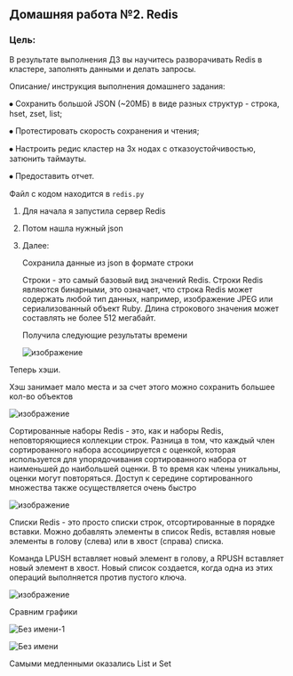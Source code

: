 ## Домашняя работа №2. Redis

### Цель: 

В результате выполнения ДЗ вы научитесь разворачивать Redis в кластере, заполнять данными и делать запросы.

Описание/ инструкция выполнения домашнего задания:

⦁	Сохранить большой JSON (~20МБ) в виде разных структур - строка, hset, zset, list;

⦁	Протестировать скорость сохранения и чтения;

⦁	Настроить редис кластер на 3х нодах с отказоустойчивостью, затюнить 
таймауты.

⦁	Предоставить отчет.


Файл с кодом находится в `redis.py`

1) Для начала я запустила сервер Redis
2) Потом нашла нужный json
3) Далее:

   Сохранила данные из json в формате строки

   Строки - это самый базовый вид значений Redis. Строки Redis являются бинарными, это означает, что строка Redis может содержать любой тип данных, например, изображение JPEG или сериализованный объект Ruby. Длина строкового значения может составлять не более 512 мегабайт.

   Получила следующие результаты времени
   

    ![изображение](https://github.com/KatyaProkhorchuk/SBT_DB_2023/assets/77965300/57807267-a9dd-4b4f-b0a9-abc6b60e7e85)


  Теперь хэши.

  Хэш занимает мало места и за счет этого можно сохранить большее кол-во объектов


![изображение](https://github.com/KatyaProkhorchuk/SBT_DB_2023/assets/77965300/3de17aa9-ac6c-4fe1-80fa-189c986edd6c)


  Сортированные наборы Redis - это, как и наборы Redis, неповторяющиеся коллекции строк. Разница в том, что каждый член сортированного набора ассоциируется с оценкой, которая используется для упорядочивания сортированного набора от наименьшей до наибольшей оценки. В то время как члены уникальны, оценки могут повторяться. Доступ к середине сортированного множества также осуществляется очень быстро

  ![изображение](https://github.com/KatyaProkhorchuk/SBT_DB_2023/assets/77965300/af54e946-77be-4904-88cc-453e0f365b29)


  Списки Redis - это просто списки строк, отсортированные в порядке вставки. Можно добавлять элементы в список Redis, вставляя новые элементы в голову (слева) или в хвост (справа) списка.

Команда LPUSH вставляет новый элемент в голову, а RPUSH вставляет новый элемент в хвост. Новый список создается, когда одна из этих операций выполняется против пустого ключа. 


   ![изображение](https://github.com/KatyaProkhorchuk/SBT_DB_2023/assets/77965300/61df9f77-dfc8-4eb0-a0ad-cb5e3f548789)

   Сравним графики

  ![Без имени-1](https://github.com/KatyaProkhorchuk/SBT_DB_2023/assets/77965300/9c6c2876-54e5-428f-a85e-bd6aa1bd9ff1)


   ![Без имени](https://github.com/KatyaProkhorchuk/SBT_DB_2023/assets/77965300/7ed6a3d5-4431-4599-9a05-f71181fa6bbf)

   Самыми медленными оказались List и Set
